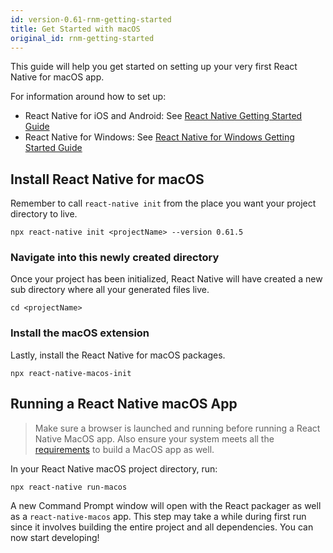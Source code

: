 ```yaml
---
id: version-0.61-rnm-getting-started
title: Get Started with macOS
original_id: rnm-getting-started
---
```


This guide will help you get started on setting up your very first React Native for macOS app.

For information around how to set up:
- React Native for iOS and Android: See [React Native Getting Started Guide](https://reactnative.dev/docs/getting-started)
- React Native for Windows: See [React Native for Windows Getting Started Guide](https://microsoft.github.io/react-native-windows/docs/getting-started)

## Install React Native for macOS

Remember to call `react-native init` from the place you want your project directory to live.

```
npx react-native init <projectName> --version 0.61.5
```

### Navigate into this newly created directory

Once your project has been initialized, React Native will have created a new sub directory where all your generated files live.

```
cd <projectName>
```

### Install the macOS extension

Lastly, install the React Native for macOS packages.

```
npx react-native-macos-init
```

## Running a React Native macOS App

> Make sure a browser is launched and running before running a React Native MacOS app.
> Also ensure your system meets all the [requirements](https://microsoft.github.io/react-native-windows/docs/rnm-dependencies) to build a MacOS app as well.

  In your React Native macOS project directory, run:

  ```
  npx react-native run-macos
  ```

  A new Command Prompt window will open with the React packager as well as a `react-native-macos` app. This step may take a while during first run since it involves building the entire project and all dependencies. You can now start developing!
